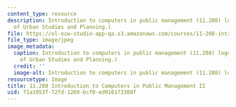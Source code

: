 ```yaml
---
content_type: resource
description: Introduction to computers in public management (11.208) logo. (Logo courtesy
  of Urban Studies and Planning.)
file: https://ol-ocw-studio-app-qa.s3.amazonaws.com/courses/11-208-introduction-to-computers-in-public-management-ii-january-iap-2002/71a1053f72fd1269bcf0ed916173388f_11-208iap02.jpg
file_type: image/jpeg
image_metadata:
  caption: Introduction to computers in public management (11.208) logo. (Logo courtesy
    of Urban Studies and Planning.)
  credit: ''
  image-alt: Introduction to computers in public management (11.208) logo.
resourcetype: Image
title: 11.208 Introduction to Computers in Public Management II
uid: 71a1053f-72fd-1269-bcf0-ed916173388f
---
```

